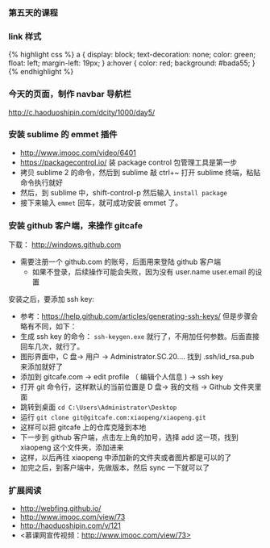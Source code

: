 ### 第五天的课程

### link 样式

{% highlight css %}
a {
  display: block;
  text-decoration: none;
  color: green;
  float: left;
  margin-left: 19px;
}
a:hover {
  color: red;
  background: #bada55;
}
{% endhighlight %}


### 今天的页面，制作 navbar 导航栏

<http://c.haoduoshipin.com/dcity/1000/day5/>

### 安装 sublime 的 emmet 插件

- <http://www.imooc.com/video/6401>
- <https://packagecontrol.io/> 装 package control 包管理工具是第一步
- 拷贝 sublime 2 的命令，然后到 sublime 敲 ctrl+~ 打开 sublime 终端，粘贴命令执行就好
- 然后，到 sublime 中，shift-control-p 然后输入 `install package`
- 接下来输入 `emmet` 回车，就可成功安装 emmet 了。


### 安装 github 客户端，来操作 gitcafe

下载： <http://windows.github.com>

- 需要注册一个 github.com 的账号，后面用来登陆 github 客户端
  - 如果不登录，后续操作可能会失败，因为没有 user.name user.email 的设置

安装之后，要添加 ssh key:

- 参考：<https://help.github.com/articles/generating-ssh-keys/> 但是步骤会略有不同，如下：
- 生成 ssh key 的命令： `ssh-keygen.exe` 就行了，不用加任何参数。后面直接回车几次，就行了。
- 图形界面中，C 盘-> 用户 -> Administrator.SC.20.... 找到 .ssh/id_rsa.pub 来添加就好了
- 添加到 gitcafe.com -> edit profile （ 编辑个人信息 ) -> ssh key
- 打开 git 命令行，这样默认的当前位置是 D 盘-> 我的文档 -> Github 文件夹里面
- 跳转到桌面 `cd C:\Users\Administrator\Desktop`
- 运行 `git clone git@gitcafe.com:xiaopeng/xiaopeng.git`
- 这样可以把 gitcafe 上的仓库克隆到本地
- 下一步到 github 客户端，点击左上角的加号，选择 add 这一项，找到 xiaopeng 这个文件夹，添加进来
- 这样，以后再往 xiaopeng 中添加新的文件夹或者图片都是可以的了
- 加完之后，到客户端中，先做版本，然后 sync 一下就可以了


### 扩展阅读

- <http://webfing.github.io/>
- <http://www.imooc.com/view/73>
- <http://haoduoshipin.com/v/121>
- <慕课网宣传视频：http://www.imooc.com/view/73>
